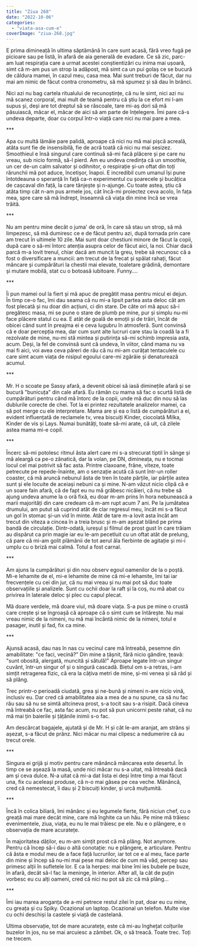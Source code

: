 ```yaml
---
title: "Ziua 268"
date: "2022-10-06"
categories: 
  - "viata-asa-cum-e"
coverImage: "ziua-268.jpg"
---
```


E prima dimineață în ultima săptămână în care sunt acasă, fără vreo fugă pe picioare sau pe listă, în afară de aia generală de evadare. Ce să zic, parc-am luat respirația care a urmat acestei conștientizări cu inima mai ușoară, simt că m-am pus un strop la adăpost, mă simt ca un pui golaș ce se bucură de căldura mamei, în cazul meu, casa mea. Mai sunt treburi de făcut, dar nu mai am nimic de făcut contra cronometru, să mă spumez și să dau în brânci.

Nici azi nu bag cartela ritualului de recunoștințe, că nu le simt, nici azi nu mă scanez corporal, mai mult de teamă pentru că știu la ce efort mi l-am supus și, deși are tot dreptul să se răscoale, tare mi-aș dori să mă păsuiască, măcar el, măcar de aici să am parte de înțelegere. Îmi pare că-s undeva departe, doar cu corpul într-o viață care nici nu mai pare a mea.

\*\*\*

Apa cu multă lămâie pare palidă, aproape că nici nu mă mai pișcă acreală, atâta sunt fie de insensibilă, fie de acră toată că nici nu mai sesizez. Smoothieul e însă singurul care continuă să-mi facă plăcere și pe care nu vreau, sub nicio formă, să-l pierd. Am eu undeva credința că un smoothie, un cer de-un calm salvator și odihnitor, o respirație și-un oftat din toți rărunchii mă pot aduce, încetișor, înapoi. E incredibil cum umanul își pune întotdeauna o speranță în față ca-n experimentul cu șoarecele și bucățica de cașcaval din față, la care tânjește și n-ajunge. Cu toate astea, știu că atâta timp cât n-am pus armele jos, cât încă-mi proiectez ceva acolo, în fața mea, spre care să mă îndrept, înseamnă că viața din mine încă se vrea trăită.

\*\*\*

Nu am pentru mine decât o juma' de oră, în care să stau un strop, să mă limpezesc, să mă dumiresc ce e de făcut pentru azi, după tornada prin care am trecut în ultimele 10 zile. Mai sunt doar chestiuni minore de făcut la copii, după care o să-mi întorc atenția asupra celor de făcut aici, la noi. Chiar dacă parcă m-a lovit trenul, chiar dacă am muncit la greu, trebe să recunosc că a fost o diversificare a muncii: am trecut de la frecat și spălat rahați, făcut mâncare și cumpărături la chestii mai elevate, toaletare grădină, demontare și mutare mobilă, stat cu o botoasă iubitoare. Funny….

\*\*\*

Îi pun mamei oul la fiert și mă apuc de pregătit masa pentru micul ei dejun. În timp ce-o fac, îmi dau seama că nu mi-a lipsit partea asta deloc cât am fost plecată și nu doar din acțiuni, ci din stare. De câte ori mă apuc să-i pregătesc masa, mi se pune o stare de plumb pe mine, pur și simplu nu-mi face plăcere statul cu ea. E atât de goală de emoții și de trăiri, încât de obicei când sunt în preajma ei e ceva lugubru în atmosferă. Sunt convinsă că e doar percepția mea, dar cum sunt alte lucruri care stau la coadă la a fi rezolvate de mine, nu-mi stă mintea și putirința să-mi schimb impresia asta, acum. Deși, la fel de convinsă sunt că undeva, în viitor, când mama nu va mai fi aici, voi avea ceva păreri de rău că nu mi-am curățat tentaculele cu care simt acum viața de nisipul egoului care-mi zgârâie și denaturează acumul.

\*\*\*

Mr. H o scoate pe Sassy afară, a devenit obicei să iasă diminețile afară și se bucură "bunicuța" din cale afară. Eu rămân cu mama să fac o scurtă listă de cumpărături pentru când mă întorc de la copii, unde mă duc din nou să las dublurile corecte de chei. Tot la ei printez rezultatele analizelor mamei, ca să pot merge cu ele interpretare. Mama are și ea o listă de cumpărături a ei, evident influențată de reclamele tv, vrea biscuiți Kinder, ciocolată Milka, Kinder de vis și Lays. Numai bunătăți, toate să-mi arate, că uit, că zilele astea mama mi-e copil.

\*\*\*

Încerc să-mi potolesc ritmul ăsta alert care mi s-a strecurat tiptil în sânge și mă aleargă ca pe-o zănatică, dar la volan, pe DN, dimineața, nu e tocmai locul cel mai potrivit să fac asta. Printre claxoane, frâne, viteze, toate petrecute pe repede-înainte, am o senzație acută că sunt într-un roller coaster, că mă aruncă nebunul ăsta de tren în toate părțile, iar părțile astea sunt și ele locuite de aceiași nebuni ca și mine. N-am văzut nicio clipă că e un soare fain afară, că de fapt eu nu mă grăbesc nicăieri, că nu trebe să ajung undeva anume la o oră fixă, eu doar m-am prins în hora nebunească a marii majorități din care credeam că m-am rupt acum 7 ani. Pe la jumătatea drumului, am putut să cuprind atât de clar regresul meu, încât mi s-a făcut un gol în stomac și-un vid în minte. Atât de tare m-a lovit asta încât am trecut din viteza a cincea în a treia brusc și m-am așezat blând pe prima bandă de circulație. Dintr-odată, iureșul și filmul de prost gust în care trăiam au dispărut ca prin magie iar eu le-am pecetluit cu un oftat atât de prelung, că pare că mi-am golit plămânii de tot aerul ăla fierbinte de agitație și mi-i umplu cu o briză mai calmă. Totul a fost carnal.

\*\*\*

Am ajuns la cumpărături și din nou observ egoul oamenilor de la o poștă. Mi-e lehamite de el, mi-e lehamite de mine că mi-e lehamite, îmi tai iar frecvențele cu cei din jur, că nu mai vreau și nu mai pot să duc toate observațiile și analizele. Sunt cu ochii doar la raft și la coș, nu mă abat cu privirea în laterale deloc și plec cu capul plecat. 

Mă doare verdele, mă doare viul, mă doare viața. S-a pus pe mine o crustă care crește și se îngroașă că aproape că o simt cum se întărește. Nu mai vreau nimic de la nimeni, nu mă mai încântă nimic de la nimeni, totul e pasager, inutil și fad, fix ca mine.

\*\*\*

Ajunsă acasă, dau nas în nas cu vecinul care mă întreabă, pesemne din amabilitate: "ce faci, vecină?" Din mine a țâșnit, fără nicio gândire, țeavă: "sunt obosită, alergată, muncită și sătulă!" Aproape legate într-un singur cuvânt, într-un singur of și o singură cascadă. Bietul om s-a retras, i-am simțit retragerea fizic, că era la câțiva metri de mine, și-mi venea și să râd și să plâng. 

Trec printr-o perioadă ciudată, grea și ne-bună și nimeni n-are nicio vină, inclusiv eu. Dar cred că amabilitatea aia a mea de a nu spune, ca să nu fac rău sau să nu se simtă altcineva prost, s-a tocit sau s-a risipit. Dacă cineva mă întreabă ce fac, asta fac acum, nu pot să pun unicorni peste rahat, că nu mă mai țin baierile și țâțânile inimii s-o fac. 

Am descărcat bagajele, ajutată și de Mr. H și cât le-am aranjat, am strâns și așezat, s-a făcut de prânz. Nici măcar nu mai clipesc a nedumerire că au trecut orele. 

\*\*\*

Singura ei grijă și motiv pentru care mănâncă mâncarea este desertul. În timp ce se așează la masă, unde nici măcar nu s-a uitat, mă întreabă dacă am și ceva dulce. N-a uitat că mi-a dat lista ei deși între timp a mai făcut una, fix cu aceleași produse, că n-o mai găsea pe cea veche. Mănâncă, cred că nemestecat, îi dau și 2 biscuiți kinder, și urcă mulțumită. 

\*\*\*

Încă în colica biliară, îmi mănânc și eu legumele fierte, fără niciun chef, cu o greață mai mare decât mine, care mă înghite ca un hău. Pe mine mă trăiesc evenimentele, ziua, viața, eu nu le mai trăiesc pe ele. Nu e o plângere, e o observația de mare acuratețe. 

În majoritatea dăților, eu m-am simțit prost că mă plâng. Not anymore. Pentru că încep să-i dau o altă conotație: nu e plângere, e articulare. Pentru că ăsta e modul meu de a face față lucrurilor, iar tot ce e al meu, face parte din mine și încep să nu-mi mai pese mai deloc de cum mă văd, percep sau primesc alții în sufletele lor. E ca la herpes: mai bine îmi ies bubele pe buze, în afară, decât să-l fac la meninge, în interior. After all, la cât de puțin vorbesc eu cu alți oameni, cred că nici nu pot să zic că mă plâng…

\*\*\*

Îmi iau marea aroganța de a-mi petrece restul zilei în pat, doar eu cu mine, cu greața și cu Spiky. Ocazional un laptop. Ocazional un telefon. Multe vise cu ochi deschiși la castele și viață de castelană. 

Ultima observație, tot de mare acuratețe, este că mi-au înghețat colțurile buzelor în jos, nu se mai arcuiesc a zâmbet. Ok, o să treacă. Toate trec. Toți ne trecem.

